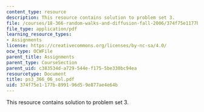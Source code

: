 ```yaml
---
content_type: resource
description: This resource contains solution to problem set 3.
file: /courses/18-366-random-walks-and-diffusion-fall-2006/374f75e1177b899196d59e877ae4e64b_ps3_366_06_sol.pdf
file_type: application/pdf
learning_resource_types:
- Assignments
license: https://creativecommons.org/licenses/by-nc-sa/4.0/
ocw_type: OCWFile
parent_title: Assignments
parent_type: CourseSection
parent_uid: c383534d-a729-544e-f175-5be330bc94ea
resourcetype: Document
title: ps3_366_06_sol.pdf
uid: 374f75e1-177b-8991-96d5-9e877ae4e64b
---
```

This resource contains solution to problem set 3.